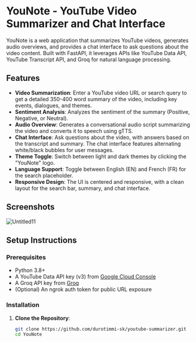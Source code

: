 # YouNote - YouTube Video Summarizer and Chat Interface

YouNote is a web application that summarizes YouTube videos, generates audio overviews, and provides a chat interface to ask questions about the video content. Built with FastAPI, it leverages APIs like YouTube Data API, YouTube Transcript API, and Groq for natural language processing.

## Features
- **Video Summarization**: Enter a YouTube video URL or search query to get a detailed 350-400 word summary of the video, including key events, dialogues, and themes.
- **Sentiment Analysis**: Analyzes the sentiment of the summary (Positive, Negative, or Neutral).
- **Audio Overview**: Generates a conversational audio script summarizing the video and converts it to speech using gTTS.
- **Chat Interface**: Ask questions about the video, with answers based on the transcript and summary. The chat interface features alternating white/black bubbles for user messages.
- **Theme Toggle**: Switch between light and dark themes by clicking the "YouNote" logo.
- **Language Support**: Toggle between English (EN) and French (FR) for the search placeholder.
- **Responsive Design**: The UI is centered and responsive, with a clean layout for the search bar, summary, and chat interface.

## Screenshots
![Untitled11](https://github.com/user-attachments/assets/1219a59c-f8f8-486c-9fd3-bf6b482a87b1)


## Setup Instructions

### Prerequisites
- Python 3.8+
- A YouTube Data API key (v3) from [Google Cloud Console](https://console.cloud.google.com/)
- A Groq API key from [Groq](https://groq.com/)
- (Optional) An ngrok auth token for public URL exposure

### Installation
1. **Clone the Repository**:
   ```bash
   git clone https://github.com/durotimmi-sk/youtube-summarizer.git
   cd YouNote
